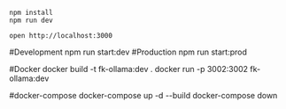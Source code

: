 ```
npm install
npm run dev
```

```
open http://localhost:3000
```

#Development
npm run start:dev
#Production
npm run start:prod

#Docker
docker build -t fk-ollama:dev .
docker run -p 3002:3002 fk-ollama:dev

#docker-compose
docker-compose up -d --build
docker-compose down